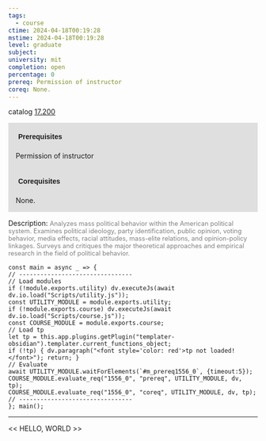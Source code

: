 ```yaml
---
tags:
  - course
ctime: 2024-04-18T00:19:28
mstime: 2024-04-18T00:19:28
level: graduate
subject: 
university: mit
completion: open
percentage: 0
prereq: Permission of instructor
coreq: None.
---
```


catalog [17.200](http://student.mit.edu/catalog/m17a.html#17.200)

<span style="display: block; padding: 15px; background-color: rgb(100, 100, 100, 0.2);"><font id="m_prereq1556_0" style="display: block; font-family: Arial, sans-serif; font-weight: bold; padding: 5px">Prerequisites</font><br><span id="prereq1556_0">Permission of instructor</span></span>
<span style="display: block; padding: 15px; background-color: rgb(100, 100, 100, 0.2);"><font id="m_coreq1556_0" style="display: block; font-family: Arial, sans-serif; font-weight: bold; padding: 5px">Corequisites</font><br><span id="coreq1556_0">None.</span></span>

<font style="">Description:</font>
<font style="color: grey; font-size: 0.8rem;">Analyzes mass political behavior within the American political system. Examines political ideology, party identification, public opinion, voting behavior, media effects, racial attitudes, mass-elite relations, and opinion-policy linkages. Surveys and critiques the major theoretical approaches and empirical research in the field of political behavior.</font>

```dataviewjs
const main = async _ => {
// --------------------------------
// Load modules
if (!module.exports.utility) dv.executeJs(await dv.io.load("Scripts/utility.js"));
const UTILITY_MODULE = module.exports.utility;
if (!module.exports.course) dv.executeJs(await dv.io.load("Scripts/course.js"));
const COURSE_MODULE = module.exports.course;
// Load tp
let tp = this.app.plugins.getPlugin("templater-obsidian").templater.current_functions_object;
if (!tp) { dv.paragraph("<font style='color: red'>tp not loaded!</font>"); return; }
// Evaluate
await UTILITY_MODULE.waitForElements(`#m_prereq1556_0`, {timeout:5});
COURSE_MODULE.evaluate_req("1556_0", "prereq", UTILITY_MODULE, dv, tp);
COURSE_MODULE.evaluate_req("1556_0", "coreq", UTILITY_MODULE, dv, tp);
// --------------------------------
}; main();
```

---

<< HELLO, WORLD >>
